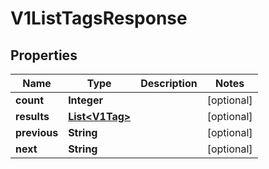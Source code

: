 

# V1ListTagsResponse

## Properties

Name | Type | Description | Notes
------------ | ------------- | ------------- | -------------
**count** | **Integer** |  |  [optional]
**results** | [**List&lt;V1Tag&gt;**](V1Tag.md) |  |  [optional]
**previous** | **String** |  |  [optional]
**next** | **String** |  |  [optional]



